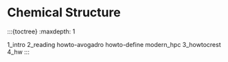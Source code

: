 # Chemical Structure

:::{toctree}
:maxdepth: 1

1_intro
2_reading
howto-avogadro
howto-define
modern_hpc
3_howtocrest
4_hw
:::
